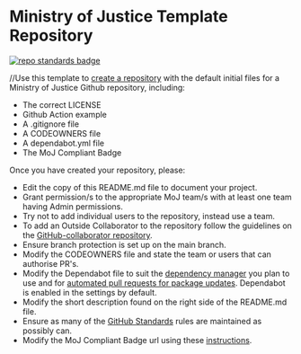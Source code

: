 # Ministry of Justice Template Repository

[![repo standards badge](https://img.shields.io/badge/dynamic/json?color=blue&style=for-the-badge&logo=github&label=MoJ%20Compliant&query=%24.data%5B%3F%28%40.name%20%3D%3D%20%22template-repository%22%29%5D.status&url=https%3A%2F%2Foperations-engineering-reports.cloud-platform.service.justice.gov.uk%2Fgithub_repositories)](https://operations-engineering-reports.cloud-platform.service.justice.gov.uk/github_repositories#template-repository "Link to report")

//Use this template to [create a repository] with the default initial files for a Ministry of Justice Github repository, including:

* The correct LICENSE
* Github Action example
* A .gitignore file
* A CODEOWNERS file
* A dependabot.yml file
* The MoJ Compliant Badge

Once you have created your repository, please:

* Edit the copy of this README.md file to document your project.
* Grant permission/s to the appropriate MoJ team/s with at least one team having Admin permissions.
* Try not to add individual users to the repository, instead use a team.
* To add an Outside Collaborator to the repository follow the guidelines on the [GitHub-collaborator repository](https://github.com/ministryofjustice/github-collaborators).
* Ensure branch protection is set up on the main branch.
* Modify the CODEOWNERS file and state the team or users that can authorise PR's. 
* Modify the Dependabot file to suit the [dependency manager](https://docs.github.com/en/code-security/dependabot/dependabot-version-updates/configuration-options-for-the-dependabot.yml-file#package-ecosystem) you plan to use and for [automated pull requests for package updates](https://docs.github.com/en/code-security/supply-chain-security/keeping-your-dependencies-updated-automatically/enabling-and-disabling-dependabot-version-updates#enabling-dependabot-version-updates). Dependabot is enabled in the settings by default.
* Modify the short description found on the right side of the README.md file.
* Ensure as many of the [GitHub Standards](https://github.com/ministryofjustice/github-repository-standards) rules are maintained as possibly can.
* Modify the MoJ Compliant Badge url using these [instructions](https://github.com/orgs/ministryofjustice/teams/operations-engineering/discussions).

[create a repository]: https://github.com/ministryofjustice/template-repository/generate

